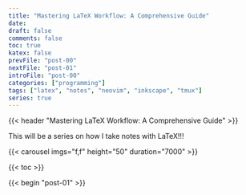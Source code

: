 ```yaml
---
title: "Mastering LaTeX Workflow: A Comprehensive Guide"
date:
draft: false
comments: false
toc: true
katex: false
prevFile: "post-00"
nextFile: "post-01"
introFile: "post-00"
categories: ["programming"]
tags: ["latex", "notes", "neovim", "inkscape", "tmux"]
series: true
---
```


{{< header "Mastering LaTeX Workflow: A Comprehensive Guide" >}}

This will be a series on how I take notes with LaTeX!!!

{{< carousel imgs="f,f" height="50" duration="7000" >}}

{{< toc >}}

{{< begin "post-01" >}}
